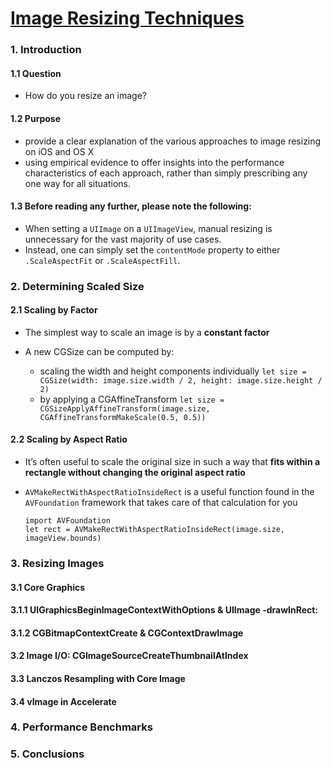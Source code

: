 # [Image Resizing Techniques](http://nshipster.com/image-resizing/)


### 1. Introduction
#### 1.1 Question
  - How do you resize an image?

#### 1.2 Purpose
  - provide a clear explanation of the various approaches to image resizing on iOS and OS X
  - using empirical evidence to offer insights into the performance characteristics of each approach, rather than simply prescribing any one way for all situations.

#### 1.3 Before reading any further, please note the following:
  - When setting a `UIImage` on a `UIImageView`, manual resizing is unnecessary for the vast majority of use cases.
  - Instead, one can simply set the `contentMode` property to either `.ScaleAspectFit` or `.ScaleAspectFill`.

### 2. Determining Scaled Size

#### 2.1 Scaling by Factor
- The simplest way to scale an image is by a **constant factor**

- A new CGSize can be computed by:
  - scaling the width and height components individually
     `let size = CGSize(width: image.size.width / 2, height: image.size.height / 2)`
  - by applying a CGAffineTransform 
     `let size = CGSizeApplyAffineTransform(image.size, CGAffineTransformMakeScale(0.5, 0.5))`

#### 2.2 Scaling by Aspect Ratio
- It’s often useful to scale the original size in such a way that **fits within a rectangle without changing the original aspect ratio**

- `AVMakeRectWithAspectRatioInsideRect` is a useful function found in the `AVFoundation` framework that takes care of that calculation for you
   ```
   import AVFoundation
   let rect = AVMakeRectWithAspectRatioInsideRect(image.size, imageView.bounds)
   ```

### 3. Resizing Images

#### 3.1 Core Graphics
#### 3.1.1 UIGraphicsBeginImageContextWithOptions & UIImage -drawInRect:

#### 3.1.2 CGBitmapContextCreate & CGContextDrawImage

#### 3.2 Image I/O: CGImageSourceCreateThumbnailAtIndex

#### 3.3 Lanczos Resampling with Core Image

#### 3.4 vImage in Accelerate

### 4. Performance Benchmarks

### 5. Conclusions
